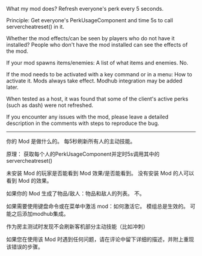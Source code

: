 What my mod does?
Refresh everyone's perk every 5 seconds.

Principle:
Get everyone's PerkUsageComponent and time 5s to call servercheatreset() in it.

Whether the mod effects/can be seen by players who do not have it installed?
People who don't have the mod installed can see the effects of the mod.

If your mod spawns items/enemies: A list of what items and enemies.
No.

If the mod needs to be activated with a key command or in a menu: How to activate it.
Mods always take effect.
Modhub integration may be added later.

When tested as a host, it was found that some of the client's active perks (such as dash) were not refreshed.

If you encounter any issues with the mod, please leave a detailed description in the comments with steps to reproduce the bug.

____________________________________________________________________________

你的 Mod 是做什么的。
每5秒刷新所有人的主动技能。

原理：
获取每个人的PerkUsageComponent并定时5s调用其中的servercheatreset()

未安装 Mod 的玩家是否能看到 Mod 效果/是否能看到。
没有安装 Mod 的人可以看到 Mod 的效果。

如果你的 Mod 生成了物品/敌人：物品和敌人的列表。
不。

如果需要使用键盘命令或在菜单中激活 mod：如何激活它。
模组总是生效的。
可能之后添加modhub集成。

作为房主测试时发现不会刷新客机部分主动技能（比如冲刺）

如果您在使用该 Mod 时遇到任何问题，请在评论中留下详细的描述，并附上重现该错误的步骤。
